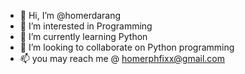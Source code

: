 - 👋 Hi, I’m @homerdarang
- 👀 I’m interested in Programming
- 🌱 I’m currently learning Python
- 💞️ I’m looking to collaborate on Python programming
- 📫 you may reach me @ homerphfixx@gmail.com

<!---
homerdarang/homerdarang is a ✨ special ✨ repository because its `README.md` (this file) appears on your GitHub profile.
You can click the Preview link to take a look at your changes.
--->
